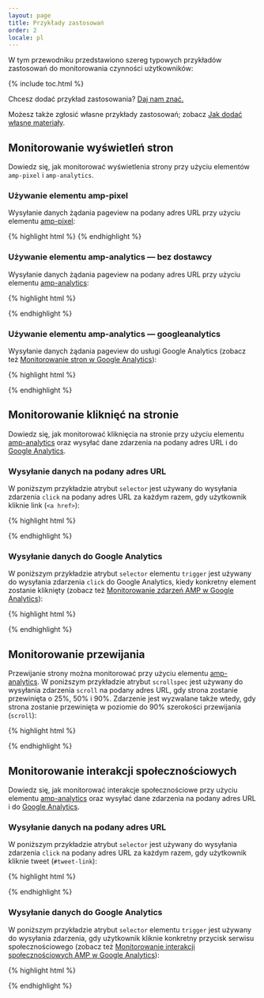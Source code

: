 ```yaml
---
layout: page
title: Przykłady zastosowań
order: 2
locale: pl
---
```


W tym przewodniku przedstawiono szereg typowych przykładów zastosowań do monitorowania czynności użytkowników:

{% include toc.html %}

Chcesz dodać przykład zastosowania? 
[Daj nam znać.](https://github.com/ampproject/docs/issues/new)

Możesz także zgłosić własne przykłady zastosowań;
zobacz [Jak dodać własne materiały](https://www.ampproject.org/docs/support/contribute.html).

## Monitorowanie wyświetleń stron

Dowiedz się, jak monitorować wyświetlenia strony przy użyciu elementów `amp-pixel` i `amp-analytics`. 

### Używanie elementu amp-pixel

Wysyłanie danych żądania pageview na podany adres URL przy użyciu elementu
[amp-pixel](/docs/reference/amp-pixel.html):

{% highlight html %}
<amp-pixel src="https://foo.com/pixel?"></amp-pixel>
{% endhighlight %}

### Używanie elementu amp-analytics — bez dostawcy

Wysyłanie danych żądania pageview na podany adres URL przy użyciu elementu
[amp-analytics](/docs/reference/extended/amp-analytics.html):

{% highlight html %}
<amp-analytics>
<script type="application/json">
{
  "requests": {
    "pageview": "https://example.com/analytics?url=${canonicalUrl}&title=${title}&acct=${account}"
  },
  "vars": {
    "account": "ABC123"
  },
  "triggers": {
    "trackPageview": {
      "on": "visible",
      "request": "pageview"
    }
  }
}
</script>
</amp-analytics>
{% endhighlight %}

### Używanie elementu amp-analytics — googleanalytics

Wysyłanie danych żądania pageview do usługi Google Analytics
(zobacz też [Monitorowanie stron w Google Analytics](https://developers.google.com/analytics/devguides/collection/amp-analytics/#page_tracking)): 

{% highlight html %}
<amp-analytics type="googleanalytics" id="analytics1">
<script type="application/json">
{
  "vars": {
    "account": "UA-XXXXX-Y"  // Replace with your property ID.
  },
  "triggers": {
    "trackPageview": {  // Trigger names can be any string. trackPageview is not a required name.
      "on": "visible",
      "request": "pageview"
    }
  }
}
</script>
</amp-analytics>
{% endhighlight %}

## Monitorowanie kliknięć na stronie

Dowiedz się, jak monitorować kliknięcia na stronie przy użyciu elementu
[amp-analytics](/docs/reference/extended/amp-analytics.html)
oraz wysyłać dane zdarzenia na podany adres URL i do 
[Google Analytics](https://developers.google.com/analytics/devguides/collection/amp-analytics/).

### Wysyłanie danych na podany adres URL

W poniższym przykładzie atrybut `selector` jest używany do wysyłania zdarzenia `click`
na podany adres URL za każdym razem, gdy użytkownik kliknie link (`<a href>`):

{% highlight html %}
<amp-analytics>
<script type="application/json">
{
  "requests": {
    "event": "https://example.com/analytics?eid=${eventId}&elab=${eventLabel}&acct=${account}"
  },
  "vars": {
    "account": "ABC123"
  },
  "triggers": {
    "trackAnchorClicks": {
      "on": "click",
      "selector": "a",
      "request": "event",
      "vars": {
        "eventId": "42",
        "eventLabel": "clicked on a link"
      }
    }
  }
}
</script>
</amp-analytics>
{% endhighlight %}

### Wysyłanie danych do Google Analytics

W poniższym przykładzie atrybut `selector` elementu `trigger`
jest używany do wysyłania zdarzenia `click` do Google Analytics, kiedy konkretny element zostanie kliknięty
(zobacz też
[Monitorowanie zdarzeń AMP w Google Analytics](https://developers.google.com/analytics/devguides/collection/amp-analytics/#event_tracking)):

{% highlight html %}
<amp-analytics type="googleanalytics" id="analytics3">
<script type="application/json">
{
  "vars": {
    "account": "UA-XXXXX-Y"  // Replace with your property ID.
  },
  "triggers": {
    "trackClickOnHeader" : {
      "on": "click",
      "selector": "#header",
      "request": "event",
      "vars": {
        "eventCategory": "ui-components",
        "eventAction": "header-click"
      }
    }
  }
}
</script>
</amp-analytics>
{% endhighlight %}

## Monitorowanie przewijania

Przewijanie strony można monitorować przy użyciu elementu [amp-analytics](/docs/reference/extended/amp-analytics.html).
W poniższym przykładzie atrybut `scrollspec` jest używany do wysyłania zdarzenia `scroll`
na podany adres URL, gdy strona zostanie przewinięta o 25%, 50% i 90%.
Zdarzenie jest wyzwalane także wtedy, gdy strona zostanie przewinięta w poziomie
do 90% szerokości przewijania (`scroll`):

{% highlight html %}
<amp-analytics>
<script type="application/json">
{
  "requests": {
    "event": "https://example.com/analytics?eid=${eventId}&elab=${eventLabel}&acct=${account}"
  },
  "vars": {
    "account": "ABC123"
  },
  "triggers": {
    "scrollPings": {
      "on": "scroll",
      "scrollSpec": {
        "verticalBoundaries": [25, 50, 90],
        "horizontalBoundaries": [90]
      }
    }
  }
}
</script>
</amp-analytics>
{% endhighlight %}

## Monitorowanie interakcji społecznościowych

Dowiedz się, jak monitorować interakcje społecznościowe przy użyciu
elementu [amp-analytics](/docs/reference/extended/amp-analytics.html)
oraz wysyłać dane zdarzenia na podany adres URL i do
[Google Analytics](https://developers.google.com/analytics/devguides/collection/amp-analytics/).

### Wysyłanie danych na podany adres URL

W poniższym przykładzie atrybut `selector` jest używany do wysyłania zdarzenia `click`
na podany adres URL za każdym razem, gdy użytkownik kliknie tweet (`#tweet-link`):

{% highlight html %}
<amp-analytics>
<script type="application/json">
{
  "requests": {
    "event": "https://example.com/analytics?eid=${eventId}&elab=${eventLabel}&acct=${account}"
  },
  "vars": {
    "account": "ABC123"
  },
  "triggers": {
    "trackClickOnTwitterLink": {
      "on": "click",
      "selector": "#tweet-link",
      "request": "event",
      "vars": {
        "eventId": "43",
        "eventLabel": "clicked on a tweet link"
      }
    }
  }
}
</script>
</amp-analytics>
{% endhighlight %}

### Wysyłanie danych do Google Analytics

W poniższym przykładzie atrybut `selector` elementu `trigger`
jest używany do wysyłania zdarzenia, gdy użytkownik kliknie konkretny przycisk serwisu społecznościowego
(zobacz też
[Monitorowanie interakcji społecznościowych AMP w Google Analytics](https://developers.google.com/analytics/devguides/collection/amp-analytics/#social_interactions)):

{% highlight html %}
<amp-analytics type="googleanalytics" id="analytics4">
<script type="application/json">
{
  "vars": {
    "account": "UA-XXXXX-Y" // Replace with your property ID.
  },
  "triggers": {
    "trackClickOnTwitterLink" : {
      "on": "click",
      "selector": "#tweet-link",
      "request": "social",
      "vars": {
          "socialNetwork": "twitter",
          "socialAction": "tweet",
          "socialTarget": "https://www.examplepetstore.com"
      }
    }
  }
}
</script>
</amp-analytics>
{% endhighlight %}
